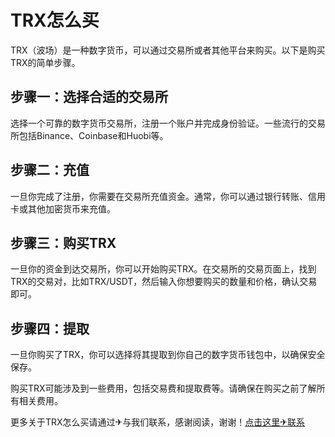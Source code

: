 # TRX怎么买

TRX（波场）是一种数字货币，可以通过交易所或者其他平台来购买。以下是购买TRX的简单步骤。

## 步骤一：选择合适的交易所
选择一个可靠的数字货币交易所，注册一个账户并完成身份验证。一些流行的交易所包括Binance、Coinbase和Huobi等。

## 步骤二：充值
一旦你完成了注册，你需要在交易所充值资金。通常，你可以通过银行转账、信用卡或其他加密货币来充值。

## 步骤三：购买TRX
一旦你的资金到达交易所，你可以开始购买TRX。在交易所的交易页面上，找到TRX的交易对，比如TRX/USDT，然后输入你想要购买的数量和价格，确认交易即可。

## 步骤四：提取
一旦你购买了TRX，你可以选择将其提取到你自己的数字货币钱包中，以确保安全保存。

购买TRX可能涉及到一些费用，包括交易费和提取费等。请确保在购买之前了解所有相关费用。

更多关于TRX怎么买请通过✈与我们联系，感谢阅读，谢谢！[点击这里✈联系](https://t.me/shalongbot)